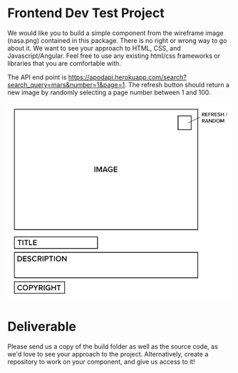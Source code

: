 # Frontend Dev Test Project

We would like you to build a simple component from the wireframe image (nasa.png) contained in this package. There is no right or wrong way to go about it. We want to see your approach to HTML, CSS, and Javascript/Angular. Feel free to use any existing html/css frameworks or libraries that you are comfortable with.

The API end point is https://apodapi.herokuapp.com/search?search_query=mars&number=1&page=1. The refresh button should return a new image by randomly selecting a page number between 1 and 100.

![Image of Wireframe](https://raw.githubusercontent.com/Motasoft/Frontend-Dev-Test/master/nasa.png)

# Deliverable
Please send us a copy of the build folder as well as the source code, as we'd love to see your approach to the project. Alternatively, create a repository to work on your component, and give us access to it!
